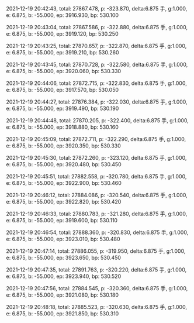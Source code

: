 2021-12-19 20:42:43, total: 27867.478, p: -323.870, delta:6.875 手, g:1.000, e: 6.875, b: -55.000, ep: 3916.930, bp: 530.100

2021-12-19 20:43:04, total: 27867.586, p: -322.880, delta:6.875 手, g:1.000, e: 6.875, b: -55.000, ep: 3919.120, bp: 530.250

2021-12-19 20:43:25, total: 27870.657, p: -322.870, delta:6.875 手, g:1.000, e: 6.875, b: -55.000, ep: 3919.210, bp: 530.260

2021-12-19 20:43:45, total: 27870.728, p: -322.580, delta:6.875 手, g:1.000, e: 6.875, b: -55.000, ep: 3920.060, bp: 530.330

2021-12-19 20:44:06, total: 27872.715, p: -322.830, delta:6.875 手, g:1.000, e: 6.875, b: -55.000, ep: 3917.570, bp: 530.050

2021-12-19 20:44:27, total: 27876.384, p: -322.030, delta:6.875 手, g:1.000, e: 6.875, b: -55.000, ep: 3919.490, bp: 530.190

2021-12-19 20:44:48, total: 27870.205, p: -322.400, delta:6.875 手, g:1.000, e: 6.875, b: -55.000, ep: 3918.880, bp: 530.160

2021-12-19 20:45:09, total: 27872.711, p: -322.290, delta:6.875 手, g:1.000, e: 6.875, b: -55.000, ep: 3920.350, bp: 530.330

2021-12-19 20:45:30, total: 27872.260, p: -323.120, delta:6.875 手, g:1.000, e: 6.875, b: -55.000, ep: 3920.480, bp: 530.450

2021-12-19 20:45:51, total: 27882.558, p: -320.780, delta:6.875 手, g:1.000, e: 6.875, b: -55.000, ep: 3922.900, bp: 530.460

2021-12-19 20:46:12, total: 27884.086, p: -320.540, delta:6.875 手, g:1.000, e: 6.875, b: -55.000, ep: 3922.820, bp: 530.420

2021-12-19 20:46:33, total: 27880.783, p: -321.280, delta:6.875 手, g:1.000, e: 6.875, b: -55.000, ep: 3919.600, bp: 530.110

2021-12-19 20:46:54, total: 27888.360, p: -320.830, delta:6.875 手, g:1.000, e: 6.875, b: -55.000, ep: 3923.010, bp: 530.480

2021-12-19 20:47:14, total: 27886.055, p: -319.950, delta:6.875 手, g:1.000, e: 6.875, b: -55.000, ep: 3923.650, bp: 530.450

2021-12-19 20:47:35, total: 27891.763, p: -320.220, delta:6.875 手, g:1.000, e: 6.875, b: -55.000, ep: 3923.940, bp: 530.520

2021-12-19 20:47:56, total: 27884.545, p: -320.360, delta:6.875 手, g:1.000, e: 6.875, b: -55.000, ep: 3921.080, bp: 530.180

2021-12-19 20:48:18, total: 27885.523, p: -320.630, delta:6.875 手, g:1.000, e: 6.875, b: -55.000, ep: 3921.850, bp: 530.310